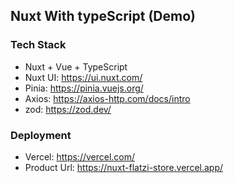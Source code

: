 ## Nuxt With typeScript (Demo)

### Tech Stack
- Nuxt + Vue + TypeScript
- Nuxt UI: https://ui.nuxt.com/
- Pinia: https://pinia.vuejs.org/
- Axios: https://axios-http.com/docs/intro
- zod: https://zod.dev/

### Deployment
- Vercel: https://vercel.com/
- Product Url: https://nuxt-flatzi-store.vercel.app/